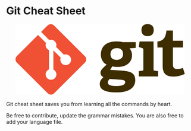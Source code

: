Git Cheat Sheet
===============

<p align="center">
	<img alt="Git" src="./Img/git-logo.png" height="190" width="455">
</p>

Git cheat sheet saves you from learning all the commands by heart.

Be free to contribute, update the grammar mistakes. You are also free to add your language file.